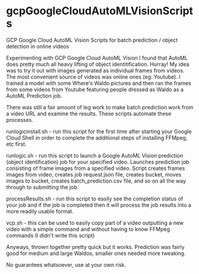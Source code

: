 # gcpGoogleCloudAutoMLVisionScripts

GCP Google Cloud AutoML Vision Scripts for batch prediction / object detection in online videos

Experimenting with GCP Google Cloud AutoML Vision I found that AutoML does pretty much all heavy lifting of object identitification. Hurray! My idea was to try it out with images generated as individual frames from videos. The most convenient source of videos was online ones (eg: Youtube). I trained a model with some Where's Waldo pictures and then ran the frames from some videos from Youtube featuring people dressed as Waldo as a AutoML Prediction job.

There was still a fair amount of leg work to make batch prediction work from a video URL and examine the results. These scripts automate these processes.

runlogicinstall.sh - run this script for the first time after starting your Google Cloud Shell in order to complete the additional steps of installing FFMpeg, etc first.

runlogic.sh - run this script to launch a Google AutoML Vision prediction (object identification) job for your specified video. Launches prediction job consisting of frame images from a specified video. Script creates frames images from video, creates job request.json file, creates bucket, moves images to bucket, creates batch_prediction.csv file, and so on all the way through to submitting the job.

processResults.sh - run this script to easily see the completion status of your job and if the job is completed then it will process the job results into a more readily usable format.

vcp.sh - this can be used to easily copy part of a video outputting a new video with a simple command and without having to know FFMpeg commands (I didn't write this script)

Anyways, thrown together pretty quick but it works. Prediction was fairly good for medium and large Waldos, smaller ones needed more tweaking. 

No guarantees whatsoever, use at your own risk.
